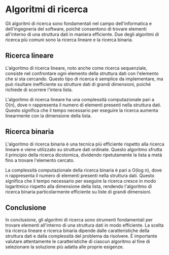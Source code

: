 # Algoritmi di ricerca

Gli algoritmi di ricerca sono fondamentali nel campo dell'informatica e dell'ingegneria del software, poiché consentono di trovare elementi all'interno di una struttura dati in maniera efficiente. Due degli algoritmi di ricerca più comuni sono la ricerca lineare e la ricerca binaria.

## Ricerca lineare

L'algoritmo di ricerca lineare, noto anche come ricerca sequenziale, consiste nel confrontare ogni elemento della struttura dati con l'elemento che si sta cercando. Questo tipo di ricerca è semplice da implementare, ma può risultare inefficiente su strutture dati di grandi dimensioni, poiché richiede di scorrere l'intera lista.

L'algoritmo di ricerca lineare ha una complessità computazionale pari a O(n), dove n rappresenta il numero di elementi presenti nella struttura dati. Questo significa che il tempo necessario per eseguire la ricerca aumenta linearmente con la dimensione della lista.

## Ricerca binaria

L'algoritmo di ricerca binaria è una tecnica più efficiente rispetto alla ricerca lineare e viene utilizzato su strutture dati ordinate. Questo algoritmo sfrutta il principio della ricerca dicotomica, dividendo ripetutamente la lista a metà fino a trovare l'elemento cercato.

La complessità computazionale della ricerca binaria è pari a O(log n), dove n rappresenta il numero di elementi presenti nella struttura dati. Questo significa che il tempo necessario per eseguire la ricerca cresce in modo logaritmico rispetto alla dimensione della lista, rendendo l'algoritmo di ricerca binaria particolarmente efficiente su liste di grandi dimensioni.

## Conclusione

In conclusione, gli algoritmi di ricerca sono strumenti fondamentali per trovare elementi all'interno di una struttura dati in modo efficiente. La scelta tra ricerca lineare e ricerca binaria dipende dalle caratteristiche della struttura dati e dalla complessità del problema da risolvere. È importante valutare attentamente le caratteristiche di ciascun algoritmo al fine di selezionare la soluzione più adatta alle proprie esigenze.